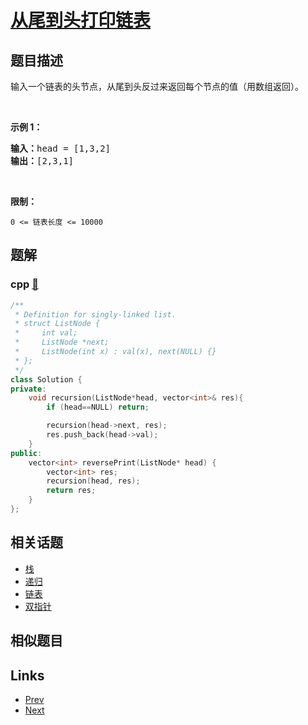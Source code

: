 
# [从尾到头打印链表](https://leetcode-cn.com/problems/cong-wei-dao-tou-da-yin-lian-biao-lcof)

## 题目描述

<p>输入一个链表的头节点，从尾到头反过来返回每个节点的值（用数组返回）。</p>

<p>&nbsp;</p>

<p><strong>示例 1：</strong></p>

<pre><strong>输入：</strong>head = [1,3,2]
<strong>输出：</strong>[2,3,1]</pre>

<p>&nbsp;</p>

<p><strong>限制：</strong></p>

<p><code>0 &lt;= 链表长度 &lt;= 10000</code></p>


## 题解

### cpp [🔗](cong-wei-dao-tou-da-yin-lian-biao-lcof.cpp) 
```cpp
/**
 * Definition for singly-linked list.
 * struct ListNode {
 *     int val;
 *     ListNode *next;
 *     ListNode(int x) : val(x), next(NULL) {}
 * };
 */
class Solution {
private:
    void recursion(ListNode*head, vector<int>& res){
        if (head==NULL) return;

        recursion(head->next, res);
        res.push_back(head->val);
    }
public:
    vector<int> reversePrint(ListNode* head) {
        vector<int> res;
        recursion(head, res);
        return res;
    }
};
```


## 相关话题

- [栈](https://leetcode-cn.com/tag/stack) 
- [递归](https://leetcode-cn.com/tag/recursion) 
- [链表](https://leetcode-cn.com/tag/linked-list) 
- [双指针](https://leetcode-cn.com/tag/two-pointers) 


## 相似题目



## Links

- [Prev](../ti-huan-kong-ge-lcof/README.md) 
- [Next](../he-bing-liang-ge-pai-xu-de-lian-biao-lcof/README.md) 

